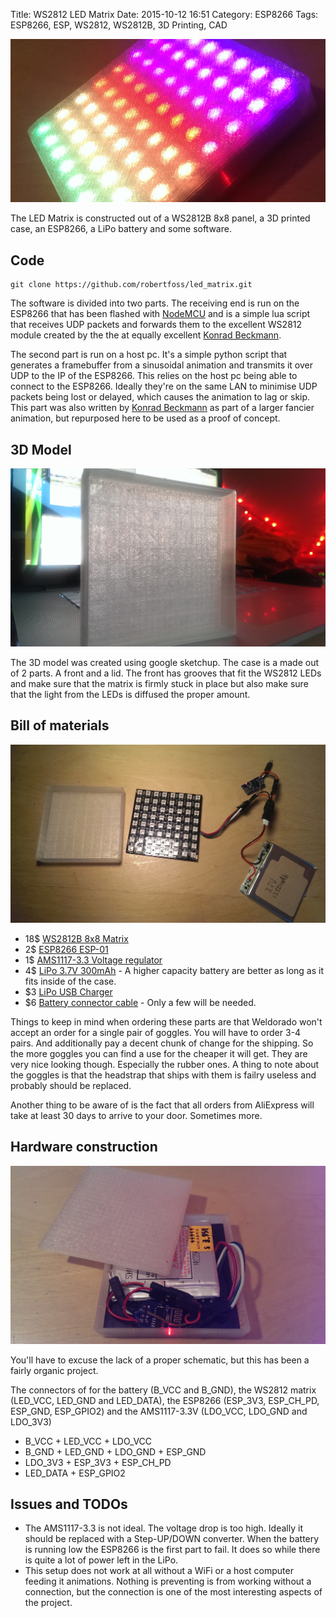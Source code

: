 Title: WS2812 LED Matrix
Date: 2015-10-12 16:51
Category: ESP8266
Tags: ESP8266, ESP, WS2812, WS2812B, 3D Printing, CAD

![Alt text](images/2015-10-12_led_matrix_running.jpg "LED Matrix Running")


The LED Matrix is constructed out of a WS2812B 8x8 panel, a 3D printed case, an ESP8266, a LiPo battery and some software.

## Code

    git clone https://github.com/robertfoss/led_matrix.git


The software is divided into two parts. The receiving end is run on the ESP8266 that has been flashed with [NodeMCU](https://github.com/nodemcu/nodemcu-firmware) and is a simple lua script that receives UDP packets and forwards them to the excellent WS2812 module created by the the at equally excellent [Konrad Beckmann](https://github.com/kbeckmann).

The second part is run on a host pc. It's a simple python script that generates a framebuffer from a sinusoidal animation and transmits it over UDP to the IP of the ESP8266.
This relies on the host pc being able to connect to the ESP8266. Ideally they're on the same LAN to minimise UDP packets being lost or delayed, which causes the animation to lag or skip.
This part was also written by [Konrad Beckmann](https://github.com/kbeckmann) as part of a larger fancier animation, but repurposed here to be used as a proof of concept.

## 3D Model
![Alt text](images/2015-10-12_led_matrix_case.jpg "LED Matrix Case")

The 3D model was created using google sketchup. The case is a made out of 2 parts. A front and a lid. The front has grooves that fit the WS2812 LEDs and make sure that the matrix is firmly stuck in place but also make sure that the light from the LEDs is diffused the proper amount.


## Bill of materials
![Alt text](images/2015-10-12_led_matrix_parts.jpg "LED Matrix Parts")

 * 18$ [WS2812B 8x8 Matrix](http://www.aliexpress.com/item/8x8-64-LED-Matrix-WS2812-LED-5050-RGB-for-Arduino-FZ1104/32373601634.html?ws_ab_test=201407_4,201444_5,201409_4)
 * 2$ [ESP8266 ESP-01](http://www.aliexpress.com/item/Free-shipping-ESP8266-serial-WIFI-wireless-module-wireless-transceiver/32341788594.html?ws_ab_test=201407_4,201444_5,201409_4)
 * 1$ [AMS1117-3.3 Voltage regulator](http://www.aliexpress.com/item/DC-5V-to-3-3V-Step-Down-Power-Supply-Module-AMS1117-3-3-LDO-800MA/32357910447.html?ws_ab_test=201407_4,201444_5,201409_4)
 * 4$ [LiPo 3.7V 300mAh](http://www.aliexpress.com/item/Eachine-3D-X4-RC-Quadcopter-Spare-Parts-3-7V-300Mah-Battery/32335487012.html?ws_ab_test=201407_4,201444_5,201409_4) - A higher capacity battery are better as long as it fits inside of the case.
 * $3 [LiPo USB Charger](http://www.aliexpress.com/item/F14786-4-in-1-3-7V-Lipo-Battery-Charger-USB-Interface-4-Ports-For-Hubsan-X4/32394891091.html?ws_ab_test=201407_4,201444_5,201409_4)
 * $6 [Battery connector cable](http://www.aliexpress.com/item/10-pairs-of-battery-plug-connector-1S-2-Pins-Mirco-model-battery-connector/32305697134.html) - Only a few will be needed.
 
Things to keep in mind when ordering these parts are that Weldorado won't accept an order for a single pair of goggles. You will have to order 3-4 pairs. And additionally pay a decent chunk of change for the shipping. So the more goggles you can find a use for the cheaper it will get. They are very nice looking though. Especially the rubber ones. A thing to note about the goggles is that the headstrap that ships with them is failry useless and probably should be replaced.

Another thing to be aware of is the fact that all orders from AliExpress will take at least 30 days to arrive to your door. Sometimes more. 

## Hardware construction
![Alt text](images/2015-10-12_led_matrix_assembled.jpg "LED Matrix Assembled")

You'll have to excuse the lack of a proper schematic, but this has been a fairly organic project.

The connectors of for the battery (B_VCC and B_GND), the WS2812 matrix (LED_VCC, LED_GND and LED_DATA), the ESP8266 (ESP_3V3, ESP_CH_PD, ESP_GND, ESP_GPIO2) and the AMS1117-3.3V (LDO_VCC, LDO_GND and LDO_3V3)

 * B_VCC + LED_VCC + LDO_VCC
 * B_GND + LED_GND + LDO_GND + ESP_GND
 * LDO_3V3 + ESP_3V3 + ESP_CH_PD
 * LED_DATA + ESP_GPIO2
 
 
## Issues and TODOs

 * The AMS1117-3.3 is not ideal. The voltage drop is too high. Ideally it should be replaced with a Step-UP/DOWN converter. When the battery is running low the ESP8266 is the first part to fail. It does so while there is quite a lot of power left in the LiPo.
 * This setup does not work at all without a WiFi or a host computer feeding it animations. Nothing is preventing is from working without a connection, but the connection is one of the most interesting aspects of the project.
